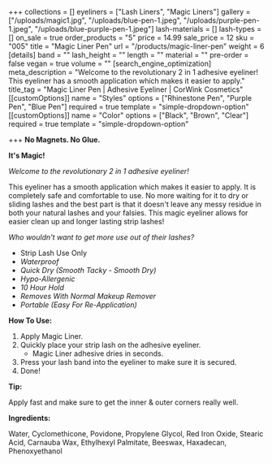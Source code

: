 +++
collections = []
eyeliners = ["Lash Liners", "Magic Liners"]
gallery = ["/uploads/magic1.jpg", "/uploads/blue-pen-1.jpeg", "/uploads/purple-pen-1.jpeg", "/uploads/blue-purple-pen-1.jpeg"]
lash-materials = []
lash-types = []
on_sale = true
order_products = "5"
price = 14.99
sale_price = 12
sku = "005"
title = "Magic Liner Pen"
url = "/products/magic-liner-pen"
weight = 6
[details]
band = ""
lash_height = ""
length = ""
material = ""
pre-order = false
vegan = true
volume = ""
[search_engine_optimization]
meta_description = "Welcome to the revolutionary 2 in 1 adhesive eyeliner! This eyeliner has a smooth application which makes it easier to apply."
title_tag = "Magic Liner Pen | Adhesive Eyeliner | CorWink Cosmetics"
[[customOptions]]
name = "Styles"
options = ["Rhinestone Pen", "Purple Pen", "Blue Pen"]
required = true
template = "simple-dropdown-option"
[[customOptions]]
name = "Color"
options = ["Black", "Brown", "Clear"]
required = true
template = "simple-dropdown-option"

+++
**No Magnets. No Glue.**

**It's Magic!**

_Welcome to the revolutionary 2 in 1 adhesive eyeliner!_

This eyeliner has a smooth application which makes it easier to apply. It is completely safe and comfortable to use. No more waiting for it to dry or sliding lashes and the best part is that it doesn't leave any messy residue in both your natural lashes and your falsies. This magic eyeliner allows for easier clean up and longer lasting strip lashes!

_Who wouldn't want to get more use out of their lashes?_

* Strip Lash Use Only
* _Waterproof_
* _Quick Dry (Smooth Tacky - Smooth Dry)_
* _Hypo-Allergenic_
* _10 Hour Hold_
* _Removes With Normal Makeup Remover_
* _Portable (Easy For Re-Application)_

**How To Use:**

1. Apply Magic Liner.
2. Quickly place your strip lash on the adhesive eyeliner.
   * Magic Liner adhesive dries in seconds.
3. Press your lash band into the eyeliner to make sure it is secured.
4. Done!

**Tip:**

Apply fast and make sure to get the inner & outer corners really well.

**Ingredients:**

Water, Cyclomethicone, Povidone, Propylene Glycol, Red Iron Oxide, Stearic Acid, Carnauba Wax, Ethylhexyl Palmitate, Beeswax, Haxadecan, Phenoxyethanol